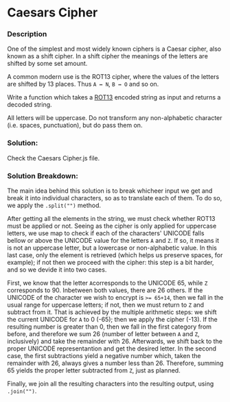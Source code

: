 # Caesars Cipher


### Description

One of the simplest and most widely known ciphers is a Caesar cipher, also known as a shift cipher. In a shift cipher the meanings of the letters are shifted by some set amount.

A common modern use is the ROT13 cipher, where the values of the letters are shifted by 13 places. Thus `A ↔ N`, `B ↔ O` and so on.

Write a function which takes a [ROT13](https://www.freecodecamp.org/news/how-to-code-the-caesar-cipher-an-introduction-to-basic-encryption-3bf77b4e19f7/) encoded string as input and returns a decoded string.

All letters will be uppercase. Do not transform any non-alphabetic character (i.e. spaces, punctuation), but do pass them on.


### Solution:

Check the Caesars Cipher.js file.

### Solution Breakdown:

The main idea behind this solution is to break whicheer input we get and break it into individual characters, so as to translate each of them. To do so, we apply the `.split("")` method.

After getting all the elements in the string, we must check whether ROT13 must be applied or not. Seeing as the cipher is only applied for uppercase letters, we use map to check if each of the characters' UNICODE falls bellow or above the UNICODE value for the letters `A` and `Z`. If so, it means it is not an uppercase letter, but a lowercase or non-alphabetic value. In this last case, only the element is retrieved (which helps us preserve spaces, for example); if not then we proceed with the cipher: this step is a bit harder, and so we devide it into two cases.

First, we know that the letter `A`corresponds to the UNICODE 65, while `Z` corresponds to 90. Inbetween both values, there are 26 others. If the UNICODE of the character we wish to encrypt is `>= 65+14`, then we fall in the usual range for uppercase letters; if not, then we must return to `Z` and subtract from it. That is achieved by the multiple arithmetic steps: we shift the current UNICODE for `A` to 0 (-65); then we apply the cipher (-13). If the resulting number is greater than 0, then we fall in the first category from before, and therefore we sum 26 (number of letter between `A` and `Z`, inclusively) and take the remainder with 26. Afterwards, we shift back to the proper UNICODE representantion and get the desired letter. In the second case, the first subtractions yield a negative number which, taken the remainder with 26, always gives a number less than 26. Therefore, summing 65 yields the proper letter subtracted from `Z`, just as planned.

Finally, we join all the resulting characters into the resulting output, using `.join("")`.
